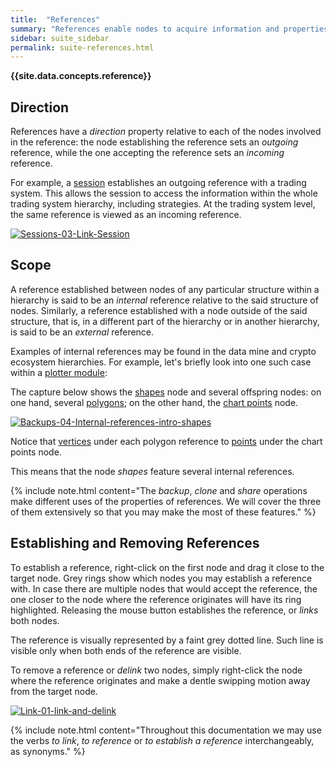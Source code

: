 ```yaml
---
title:  "References"
summary: "References enable nodes to acquire information and properties from other nodes."
sidebar: suite_sidebar
permalink: suite-references.html
---
```


**{{site.data.concepts.reference}}**

## Direction

References have a *direction* property relative to each of the nodes involved in the reference: the node establishing the reference sets an *outgoing* reference, while the one accepting the reference sets an *incoming* reference.

For example, a <a href="" data-toggle="tooltip" data-original-title="{{site.data.concepts.session}}">session</a> establishes an outgoing reference with a trading system. This allows the session to access the information within the whole trading system hierarchy, including strategies. At the trading system level, the same reference is viewed as an incoming reference.

[![Sessions-03-Link-Session](https://user-images.githubusercontent.com/13994516/70355703-0e649580-1873-11ea-925e-1f0250148d2c.gif)](https://user-images.githubusercontent.com/13994516/70355703-0e649580-1873-11ea-925e-1f0250148d2c.gif)

## Scope

A reference established between nodes of any particular structure within a hierarchy is said to be an *internal* reference relative to the said structure of nodes. Similarly, a reference established with a node outside of the said structure, that is, in a different part of the hierarchy or in another hierarchy, is said to be an *external* reference.

Examples of internal references may be found in the data mine and crypto ecosystem hierarchies. For example, let's briefly look into one such case within a <a href="" data-toggle="tooltip" data-original-title="{{site.data.data_mine.plotter_module}}">plotter module</a>:

The capture below shows the <a href="" data-toggle="tooltip" data-original-title="{{site.data.data_mine.shapes}}">shapes</a> node and several offspring nodes: on one hand, several <a href="" data-toggle="tooltip" data-original-title="{{site.data.data_mine.polygon}}">polygons</a>; on the other hand, the <a href="" data-toggle="tooltip" data-original-title="{{site.data.data_mine.chart_points}}">chart points</a> node.

[![Backups-04-Internal-references-intro-shapes](https://user-images.githubusercontent.com/13994516/71106204-316e3e00-21bf-11ea-8ba0-df5fe9d0000e.gif)](https://user-images.githubusercontent.com/13994516/71106204-316e3e00-21bf-11ea-8ba0-df5fe9d0000e.gif)

Notice that <a href="" data-toggle="tooltip" data-original-title="{{site.data.data_mine.polygon_vertex}}">vertices</a> under each polygon reference to <a href="" data-toggle="tooltip" data-original-title="{{site.data.data_mine.point}}">points</a> under the chart points node.

This means that the node *shapes* feature several internal references.

{% include note.html content="The *backup*, *clone* and *share* operations make different uses of the properties of references. We will cover the three of them extensively so that you may make the most of these features." %}

## Establishing and Removing References

To establish a reference, right-click on the first node and drag it close to the target node. Grey rings show which nodes you may establish a reference with. In case there are multiple nodes that would accept the reference, the one closer to the node where the reference originates will have its ring highlighted. Releasing the mouse button establishes the reference, or *links* both nodes. 

The reference is visually represented by a faint grey dotted line. Such line is visible only when both ends of the reference are visible.

To remove a reference or *delink* two nodes, simply right-click the node where the reference originates and make a dentle swipping motion away from the target node.

[![Link-01-link-and-delink](https://user-images.githubusercontent.com/13994516/71175267-7057ce80-2267-11ea-8e97-4cffaa14b993.gif)](https://user-images.githubusercontent.com/13994516/71175267-7057ce80-2267-11ea-8e97-4cffaa14b993.gif)

{% include note.html content="Throughout this documentation we may use the verbs *to link*, *to reference* or *to establish a reference* interchangeably, as synonyms." %}